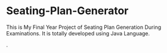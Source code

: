 # Seating-Plan-Generator

This is My Final Year Project of Seating Plan Generation During Examinations. It is totally developed using Java Language.



























































































































.







































